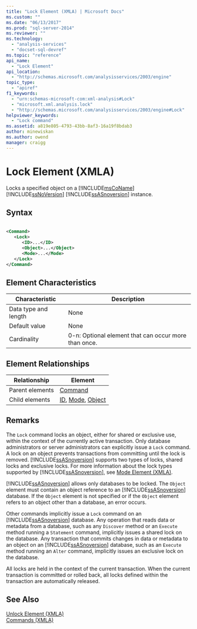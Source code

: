 ```yaml
---
title: "Lock Element (XMLA) | Microsoft Docs"
ms.custom: ""
ms.date: "06/13/2017"
ms.prod: "sql-server-2014"
ms.reviewer: ""
ms.technology: 
  - "analysis-services"
  - "docset-sql-devref"
ms.topic: "reference"
api_name: 
  - "Lock Element"
api_location: 
  - "http://schemas.microsoft.com/analysisservices/2003/engine"
topic_type: 
  - "apiref"
f1_keywords: 
  - "urn:schemas-microsoft-com:xml-analysis#Lock"
  - "microsoft.xml.analysis.lock"
  - "http://schemas.microsoft.com/analysisservices/2003/engine#Lock"
helpviewer_keywords: 
  - "Lock command"
ms.assetid: a819e805-4793-43bb-8af3-16a19f8bdab3
author: minewiskan
ms.author: owend
manager: craigg
---
```

# Lock Element (XMLA)
  Locks a specified object on a [!INCLUDE[msCoName](../../../includes/msconame-md.md)] [!INCLUDE[ssNoVersion](../../../includes/ssnoversion-md.md)] [!INCLUDE[ssASnoversion](../../../includes/ssasnoversion-md.md)] instance.  
  
## Syntax  
  
```xml  
  
<Command>  
   <Lock>  
      <ID>...</ID>  
      <Object>...</Object>  
      <Mode>...</Mode>  
   </Lock>  
</Command>  
```  
  
## Element Characteristics  
  
|Characteristic|Description|  
|--------------------|-----------------|  
|Data type and length|None|  
|Default value|None|  
|Cardinality|0-n: Optional element that can occur more than once.|  
  
## Element Relationships  
  
|Relationship|Element|  
|------------------|-------------|  
|Parent elements|[Command](../xml-elements-properties/command-element-xmla.md)|  
|Child elements|[ID](../xml-elements-properties/id-element-xmla.md), [Mode](../xml-elements-properties/mode-element-xmla.md), [Object](../xml-elements-properties/object-element-xmla.md)|  
  
## Remarks  
 The `Lock` command locks an object, either for shared or exclusive use, within the context of the currently active transaction. Only database administrators or server administrators can explicitly issue a `Lock` command. A lock on an object prevents transactions from committing until the lock is removed. [!INCLUDE[ssASnoversion](../../../includes/ssasnoversion-md.md)] supports two types of locks, shared locks and exclusive locks. For more information about the lock types supported by [!INCLUDE[ssASnoversion](../../../includes/ssasnoversion-md.md)], see [Mode Element &#40;XMLA&#41;](../xml-elements-properties/mode-element-xmla.md).  
  
 [!INCLUDE[ssASnoversion](../../../includes/ssasnoversion-md.md)] allows only databases to be locked. The `Object` element must contain an object reference to an [!INCLUDE[ssASnoversion](../../../includes/ssasnoversion-md.md)] database. If the `Object` element is not specified or if the `Object` element refers to an object other than a database, an error occurs.  
  
 Other commands implicitly issue a `Lock` command on an [!INCLUDE[ssASnoversion](../../../includes/ssasnoversion-md.md)] database. Any operation that reads data or metadata from a database, such as any `Discover` method or an `Execute` method running a `Statement` command, implicitly issues a shared lock on the database. Any transaction that commits changes in data or metadata to an object on an [!INCLUDE[ssASnoversion](../../../includes/ssasnoversion-md.md)] database, such as an `Execute` method running an `Alter` command, implicitly issues an exclusive lock on the database.  
  
 All locks are held in the context of the current transaction. When the current transaction is committed or rolled back, all locks defined within the transaction are automatically released.  
  
## See Also  
 [Unlock Element &#40;XMLA&#41;](lock-element-xmla.md)   
 [Commands &#40;XMLA&#41;](xml-elements-commands.md)  
  
  
